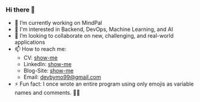 ### Hi there 👋

<!--
**devbymo/devbymo** is a ✨ _special_ ✨ repository because its `README.md` (this file) appears on your GitHub profile.

Here are some ideas to get you started:


-->
- 🔭 I’m currently working on MindPal
- 🎯 I'm interested in Backend, DevOps, Machine Learning, and AI
- 👀 I’m looking to collaborate on new, challenging, and real-world applications
- 📫 How to reach me:
  - CV: [show-me](https://www.dropbox.com/scl/fi/0wqkn211owxme6ufzj5h1/custom-cv-1.pdf?rlkey=1w1efmhw1z2lx0kfeq8y25jki&dl=0)
  - LinkedIn: [show-me](https://www.linkedin.com/in/devbymo/)
  - Blog-Site: [show-me](https://devbymo.web.app/index.html#blog)
  - Email: devbymo99@gmail.com
- ⚡ Fun fact: I once wrote an entire program using only emojis as variable names and comments. 🚀😄


